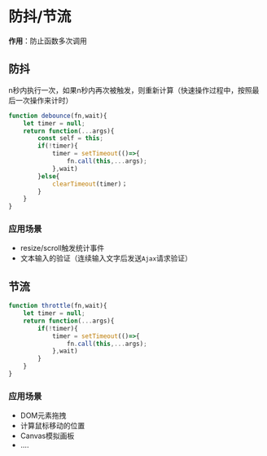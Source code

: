 # 防抖/节流

**作用**：防止函数多次调用

## 防抖

n秒内执行一次，如果n秒内再次被触发，则重新计算（快速操作过程中，按照最后一次操作来计时）

```js
function debounce(fn,wait){
    let timer = null;
    return function(...args){
        const self = this;
        if(!timer){
            timer = setTimeout(()=>{
                fn.call(this,...args);
            },wait)
        }else{
            clearTimeout(timer)；
        }
    }
}
```

### 应用场景

- resize/scroll触发统计事件
- 文本输入的验证（连续输入文字后发送`Ajax`请求验证）

## 节流

```js
function throttle(fn,wait){
    let timer = null;
    return function(...args){
        if(!timer){
            timer = setTimeout(()=>{
                fn.call(this,...args);
            },wait)
        }
    }
}
```

### 应用场景

- DOM元素拖拽
- 计算鼠标移动的位置
- Canvas模拟画板
- ....
